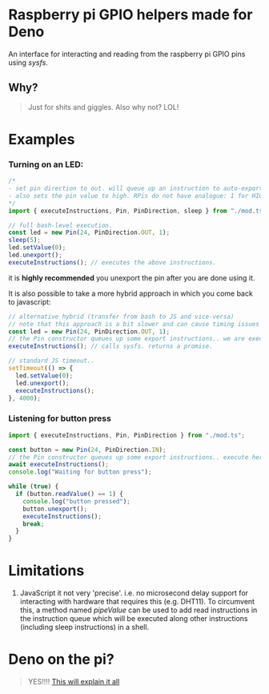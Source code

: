 # Raspberry pi GPIO helpers made for Deno

An interface for interacting and reading from the raspberry pi GPIO pins using
_sysfs_.

## Why?

> Just for shits and giggles. Also why not? LOL!

# Examples

### Turning on an LED:

```TypeScript
/*
- set pin direction to out. will queue up an instruction to auto-export the pin
- also sets the pin value to high. RPis do not have analogue: 1 for HIGH 0 for LOW
*/
import { executeInstructions, Pin, PinDirection, sleep } from "./mod.ts";

// full bash-level execution.
const led = new Pin(24, PinDirection.OUT, 1);
sleep(5);
led.setValue(0);
led.unexport();
executeInstructions(); // executes the above instructions.
```
it is **highly recommended** you unexport the pin after you are done using it.

It is also possible to take a more hybrid approach in which you come back to
javascript:
```TypeScript
// alternative hybrid (transfer from bash to JS and vice-versa)
// note that this approach is a bit slower and can cause timing issues with some 'dumb' sensors that require precise instruction sequences.
const led = new Pin(24, PinDirection.OUT, 1);
// the Pin constructor queues up some export instructions.. we are executing these here
executeInstructions(); // calls sysfs. returns a promise.

// standard JS timeout..
setTimeout(() => {
  led.setValue(0);
  led.unexport();
  executeInstructions();
}, 4000);
```

### Listening for button press

```TypeScript
import { executeInstructions, Pin, PinDirection } from "./mod.ts";

const button = new Pin(24, PinDirection.IN);
// the Pin constructor queues up some export instructions.. execute here.
await executeInstructions();
console.log("Waiting for button press");

while (true) {
  if (button.readValue() == 1) {
    console.log("button pressed");
    button.unexport();
    executeInstructions();
    break;
  }
}
```

# Limitations

1. JavaScript it not very 'precise'. i.e. no microsecond delay support for
   interacting with hardware that requires this (e.g. DHT11). To circumvent this, a method named *pipeValue* can be used to add read instructions in the instruction queue which will be executed along other instructions (including sleep instructions) in a shell.

# Deno on the pi?

> YES!!!!
> [This will explain it all](https://github.com/LukeChannings/deno-arm64)
